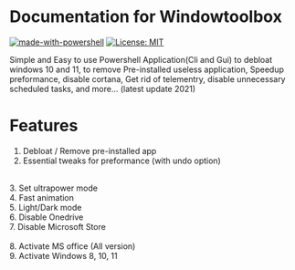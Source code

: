 # Documentation for Windowtoolbox

[![made-with-powershell](https://img.shields.io/badge/PowerShell-1f425f?logo=Powershell)](https://microsoft.com/PowerShell)
[![License: MIT](https://img.shields.io/badge/License-MIT-yellow.svg)](https://opensource.org/licenses/MIT)


Simple and Easy to use Powershell Application(Cli and Gui) to debloat windows 10 and 11, to remove Pre-installed useless application, Speedup preformance, disable cortana, Get rid of telementry, disable unnecessary scheduled tasks, and more... (latest update 2021)


# Features

1. Debloat / Remove pre-installed app <br />
2. Essential tweaks for preformance (with undo option)<br />
<br />
3. Set ultrapower mode <br />
4. Fast animation <br />
5. Light/Dark mode <br />
6. Disable Onedrive <br />
7. Disable Microsoft Store <br />
<br />
8. Activate MS office (All version) <br />
9. Activate Windows 8, 10, 11 <br />


